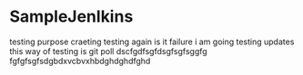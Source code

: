 # SampleJenlkins
testing purpose craeting
testing again is it failure i am going
testing updates
this way of testing is git poll
dscfgdfsgfdsgfsgfsggfg
fgfgfsgfsdgbdxvcbvxhbdghdghdfghd
